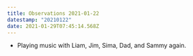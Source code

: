 ```yaml
---
title: Observations 2021-01-22
datestamp: "20210122"
date: 2021-01-29T07:45:14.568Z
---
```

- Playing music with Liam, Jim, Sima, Dad, and Sammy again.